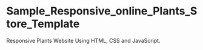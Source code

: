# Sample_Responsive_online_Plants_Store_Template
Responsive Plants Website Using HTML, CSS and JavaScript.

